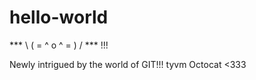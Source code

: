 # hello-world
*** \ ( = ^  o ^ = ) / *** !!!

Newly intrigued by the world of GIT!!! tyvm Octocat <333
